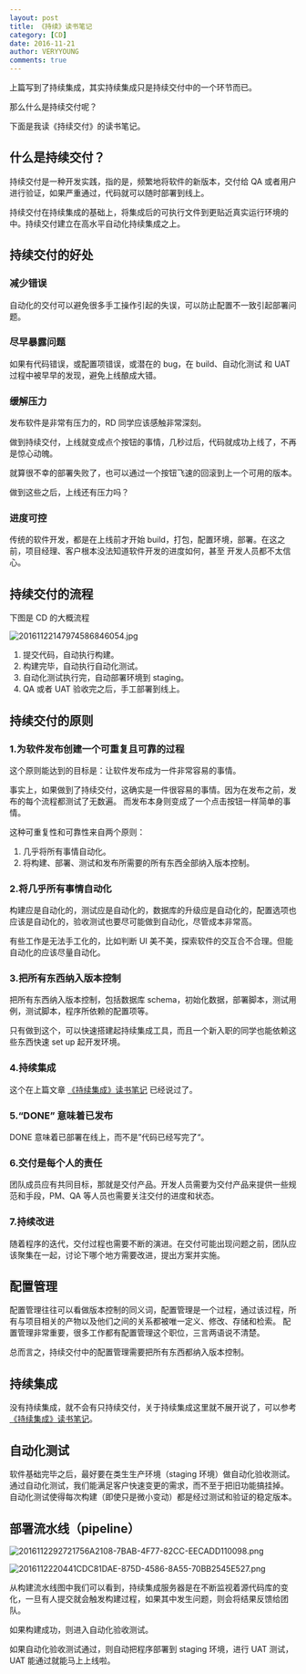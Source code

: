 ```yaml
---
layout: post
title: 《持续》读书笔记
category: [CD]
date: 2016-11-21
author: VERYYOUNG
comments: true
---
```


上篇写到了持续集成，其实持续集成只是持续交付中的一个环节而已。

那么什么是持续交付呢？

下面是我读《持续交付》的读书笔记。


<!-- more -->

## 什么是持续交付？
持续交付是一种开发实践，指的是，频繁地将软件的新版本，交付给 QA 或者用户进行验证，如果严重通过，代码就可以随时部署到线上。

持续交付在持续集成的基础上，将集成后的可执行文件到更贴近真实运行环境的中。持续交付建立在高水平自动化持续集成之上。

## 持续交付的好处

### 减少错误
自动化的交付可以避免很多手工操作引起的失误，可以防止配置不一致引起部署问题。

### 尽早暴露问题
如果有代码错误，或配置项错误，或潜在的 bug，在 build、自动化测试 和 UAT 过程中被早早的发现，避免上线酿成大错。

### 缓解压力
发布软件是非常有压力的，RD 同学应该感触非常深刻。

做到持续交付，上线就变成点个按钮的事情，几秒过后，代码就成功上线了，不再是惊心动魄。

就算很不幸的部署失败了，也可以通过一个按钮飞速的回滚到上一个可用的版本。

做到这些之后，上线还有压力吗？

### 进度可控
传统的软件开发，都是在上线前才开始 build，打包，配置环境，部署。在这之前，项目经理、客户根本没法知道软件开发的进度如何，甚至
开发人员都不太信心。


## 持续交付的流程

下图是 CD 的大概流程

![20161122147974586846054.jpg](http://78rd4j.com1.z0.glb.clouddn.com/20161122147974586846054.jpg?imageView2/0/format/jpg)

1. 提交代码，自动执行构建。
2. 构建完毕，自动执行自动化测试。
3. 自动化测试执行完，自动部署环境到 staging。
4. QA 或者 UAT 验收完之后，手工部署到线上。


## 持续交付的原则

### 1.为软件发布创建一个可重复且可靠的过程
这个原则能达到的目标是：让软件发布成为一件非常容易的事情。

事实上，如果做到了持续交付，这确实是一件很容易的事情。因为在发布之前，发布的每个流程都测试了无数遍。
而发布本身则变成了一个点击按钮一样简单的事情。

这种可重复性和可靠性来自两个原则：
1. 几乎将所有事情自动化。
2. 将构建、部署、测试和发布所需要的所有东西全部纳入版本控制。


### 2.将几乎所有事情自动化
构建应是自动化的，测试应是自动化的，数据库的升级应是自动化的，配置选项也应该是自动化的，验收测试也要尽可能做到自动化，尽管成本非常高。

有些工作是无法手工化的，比如判断 UI 美不美，探索软件的交互合不合理。但能自动化的应该尽量自动化。

### 3.把所有东西纳入版本控制
把所有东西纳入版本控制，包括数据库 schema，初始化数据，部署脚本，测试用例，测试脚本，程序所依赖的配置项等。

只有做到这个，可以快速搭建起持续集成工具，而且一个新入职的同学也能依赖这些东西快速 set up 起开发环境。

### 4.持续集成
这个在上篇文章 [《持续集成》读书笔记](/blog/2016/11/20/continuous-integration-reading-note.html) 已经说过了。

### 5.“DONE” 意味着已发布
DONE 意味着已部署在线上，而不是”代码已经写完了“。

### 6.交付是每个人的责任
团队成员应有共同目标，那就是交付产品。开发人员需要为交付产品来提供一些规范和手段，PM、QA 等人员也需要关注交付的进度和状态。 

### 7.持续改进
随着程序的迭代，交付过程也需要不断的演进。在交付可能出现问题之前，团队应该聚集在一起，讨论下哪个地方需要改进，提出方案并实施。




## 配置管理
配置管理往往可以看做版本控制的同义词，配置管理是一个过程，通过该过程，所有与项目相关的产物以及他们之间的关系都被唯一定义、修改、存储和检索。
配置管理非常重要，很多工作都有配置管理这个职位，三言两语说不清楚。

总而言之，持续交付中的配置管理需要把所有东西都纳入版本控制。

## 持续集成
没有持续集成，就不会有只持续交付，关于持续集成这里就不展开说了，可以参考 [《持续集成》读书笔记](/blog/2016/11/20/continuous-integration-reading-note.html)。


## 自动化测试
软件基础完毕之后，最好要在类生生产环境（staging 环境）做自动化验收测试。
通过自动化测试，我们能满足客户快速变更的需求，而不至于把旧功能搞挂掉。
自动化测试使得每次构建（即使只是微小变动）都是经过测试和验证的稳定版本。

## 部署流水线（pipeline）

![2016112292721756A2108-7BAB-4F77-82CC-EECADD110098.png](http://78rd4j.com1.z0.glb.clouddn.com/2016112292721756A2108-7BAB-4F77-82CC-EECADD110098.png)

![2016112220441CDC81DAE-875D-4586-8A55-70BB2545E527.png](http://78rd4j.com1.z0.glb.clouddn.com/2016112220441CDC81DAE-875D-4586-8A55-70BB2545E527.png)

从构建流水线图中我们可以看到，持续集成服务器是在不断监视着源代码库的变化，一旦有人提交就会触发构建过程，如果其中发生问题，则会将结果反馈给团队。

如果构建成功，则进入自动化验收测试。

如果自动化验收测试通过，则自动把程序部署到 staging 环境，进行 UAT 测试，UAT 能通过就能马上上线啦。